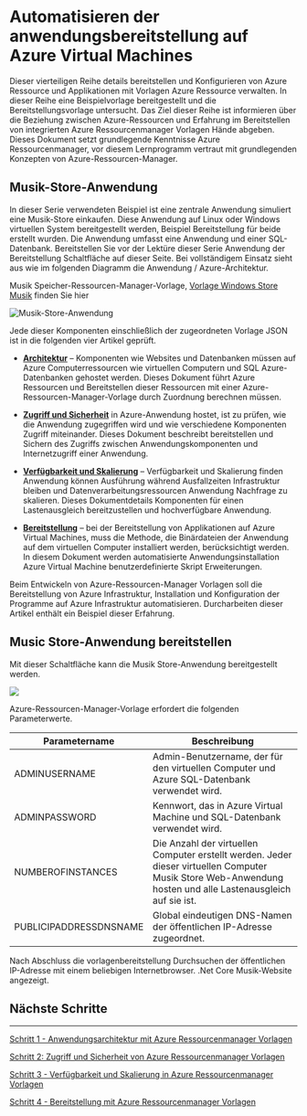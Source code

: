 <properties
   pageTitle="Azure Virtual Machine DotNet Core Lernprogramm 1 | Microsoft Azure"
   description="Azure Virtual Machine DotNet Core-Lernprogramm"
   services="virtual-machines-windows"
   documentationCenter="virtual-machines"
   authors="neilpeterson"
   manager="timlt"
   editor="tysonn"
   tags="azure-resource-manager"/>

<tags
   ms.service="virtual-machines-windows"
   ms.devlang="na"
   ms.topic="article"
   ms.tgt_pltfrm="vm-windows"
   ms.workload="infrastructure-services"
   ms.date="10/21/2016"
   ms.author="nepeters"/>

# <a name="automating-application-deployments-to-azure-virtual-machines"></a>Automatisieren der anwendungsbereitstellung auf Azure Virtual Machines

Dieser vierteiligen Reihe details bereitstellen und Konfigurieren von Azure Ressource und Applikationen mit Vorlagen Azure Ressource verwalten. In dieser Reihe eine Beispielvorlage bereitgestellt und die Bereitstellungsvorlage untersucht. Das Ziel dieser Reihe ist informieren über die Beziehung zwischen Azure-Ressourcen und Erfahrung im Bereitstellen von integrierten Azure Ressourcenmanager Vorlagen Hände abgeben. Dieses Dokument setzt grundlegende Kenntnisse Azure Ressourcenmanager, vor diesem Lernprogramm vertraut mit grundlegenden Konzepten von Azure-Ressourcen-Manager.

## <a name="music-store-application"></a>Musik-Store-Anwendung

In dieser Serie verwendeten Beispiel ist eine zentrale Anwendung simuliert eine Musik-Store einkaufen. Diese Anwendung auf Linux oder Windows virtuellen System bereitgestellt werden, Beispiel Bereitstellung für beide erstellt wurden. Die Anwendung umfasst eine Anwendung und einer SQL-Datenbank. Bereitstellen Sie vor der Lektüre dieser Serie Anwendung der Bereitstellung Schaltfläche auf dieser Seite. Bei vollständigem Einsatz sieht aus wie im folgenden Diagramm die Anwendung / Azure-Architektur. 

Musik Speicher-Ressourcen-Manager-Vorlage, [Vorlage Windows Store Musik](https://github.com/Microsoft/dotnet-core-sample-templates/tree/master/dotnet-core-music-windows) finden Sie hier

![Musik-Store-Anwendung](./media/virtual-machines-windows-dotnet-core/music-store.png)

Jede dieser Komponenten einschließlich der zugeordneten Vorlage JSON ist in die folgenden vier Artikel geprüft.

- [**Architektur**](./virtual-machines-windows-dotnet-core-2-architecture.md) – Komponenten wie Websites und Datenbanken müssen auf Azure Computerressourcen wie virtuellen Computern und SQL Azure-Datenbanken gehostet werden. Dieses Dokument führt Azure Ressourcen und Bereitstellen dieser Ressourcen mit einer Azure-Ressourcen-Manager-Vorlage durch Zuordnung berechnen müssen. 

- [**Zugriff und Sicherheit**](./virtual-machines-windows-dotnet-core-3-access-security.md) in Azure-Anwendung hostet, ist zu prüfen, wie die Anwendung zugegriffen wird und wie verschiedene Komponenten Zugriff miteinander. Dieses Dokument beschreibt bereitstellen und Sichern des Zugriffs zwischen Anwendungskomponenten und Internetzugriff einer Anwendung.

- [**Verfügbarkeit und Skalierung**](./virtual-machines-windows-dotnet-core-4-availability-scale.md) – Verfügbarkeit und Skalierung finden Anwendung können Ausführung während Ausfallzeiten Infrastruktur bleiben und Datenverarbeitungsressourcen Anwendung Nachfrage zu skalieren. Dieses Dokumentdetails Komponenten für einen Lastenausgleich bereitzustellen und hochverfügbare Anwendung.

- [**Bereitstellung**](./virtual-machines-windows-dotnet-core-5-app-deployment.md) – bei der Bereitstellung von Applikationen auf Azure Virtual Machines, muss die Methode, die Binärdateien der Anwendung auf dem virtuellen Computer installiert werden, berücksichtigt werden. In diesem Dokument werden automatisierte Anwendungsinstallation Azure Virtual Machine benutzerdefinierte Skript Erweiterungen.

Beim Entwickeln von Azure-Ressourcen-Manager Vorlagen soll die Bereitstellung von Azure Infrastruktur, Installation und Konfiguration der Programme auf Azure Infrastruktur automatisieren. Durcharbeiten dieser Artikel enthält ein Beispiel dieser Erfahrung.

## <a name="deploy-the-music-store-application"></a>Music Store-Anwendung bereitstellen

Mit dieser Schaltfläche kann die Musik Store-Anwendung bereitgestellt werden.

<a href="https://portal.azure.com/#create/Microsoft.Template/uri/https%3A%2F%2Fraw.githubusercontent.com%2FMicrosoft%2Fdotnet-core-sample-templates%2Fmaster%2Fdotnet-core-music-windows%2Fazuredeploy.json" target="_blank">
    <img src="http://azuredeploy.net/deploybutton.png"/>
</a>

Azure-Ressourcen-Manager-Vorlage erfordert die folgenden Parameterwerte.

|Parametername |Beschreibung   |
|---|---|
|ADMINUSERNAME   | Admin-Benutzername, der für den virtuellen Computer und Azure SQL-Datenbank verwendet wird.  |
|ADMINPASSWORD | Kennwort, das in Azure Virtual Machine und SQL-Datenbank verwendet wird.  |
|NUMBEROFINSTANCES | Die Anzahl der virtuellen Computer erstellt werden. Jeder dieser virtuellen Computer Musik Store Web-Anwendung hosten und alle Lastenausgleich auf sie ist. |
|PUBLICIPADDRESSDNSNAME | Global eindeutigen DNS-Namen der öffentlichen IP-Adresse zugeordnet. |

Nach Abschluss die vorlagenbereitstellung Durchsuchen der öffentlichen IP-Adresse mit einem beliebigen Internetbrowser. .Net Core Musik-Website angezeigt.

## <a name="next-steps"></a>Nächste Schritte

<hr>

[Schritt 1 - Anwendungsarchitektur mit Azure Ressourcenmanager Vorlagen](./virtual-machines-windows-dotnet-core-2-architecture.md)

[Schritt 2: Zugriff und Sicherheit von Azure Ressourcenmanager Vorlagen](./virtual-machines-windows-dotnet-core-3-access-security.md)

[Schritt 3 - Verfügbarkeit und Skalierung in Azure Ressourcenmanager Vorlagen](./virtual-machines-windows-dotnet-core-4-availability-scale.md)

[Schritt 4 - Bereitstellung mit Azure Ressourcenmanager Vorlagen](./virtual-machines-windows-dotnet-core-5-app-deployment.md)


